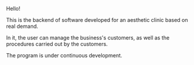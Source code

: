 Hello!

This is the backend of software developed for an aesthetic clinic based on real demand.

In it, the user can manage the business's customers, as well as the procedures carried out by the customers.

The program is under continuous development.
